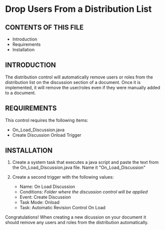 # Drop Users From a Distribution List


CONTENTS OF THIS FILE
---------------------

 * Introduction
 * Requirements
 * Installation


INTRODUCTION
------------

The distribution control will automatically remove users or roles from the distribution list on the discussion section of a document. Once it is implemented, it will remove the user/roles even if they were manually added to a document.

REQUIREMENTS
------------

This control requires the following items:

 * On_Load_Discussion.java
 * Create Discussion Onload Trigger


INSTALLATION
------------
 
 1. Create a system task that executes a java script and paste the text from the On_Load_Discussion.java file. Name it "On_Load_Discussion"

 2. Create a second trigger with the following values: 
	- Name: On Load Discussion
	- Conditions: *Folder where the discussion control will be applied*
	- Event: Create Discussion
	- Task Mode: Onload
	- Task: Automatic Revision Control On Load

Congratulations! When creating a new dicussion on your document it should remove any users and roles from the distribution automatically. 
